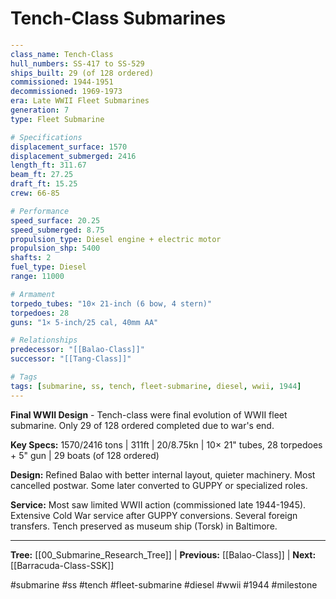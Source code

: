 # Tench-Class Submarines

```yaml
---
class_name: Tench-Class
hull_numbers: SS-417 to SS-529
ships_built: 29 (of 128 ordered)
commissioned: 1944-1951
decommissioned: 1969-1973
era: Late WWII Fleet Submarines
generation: 7
type: Fleet Submarine

# Specifications
displacement_surface: 1570
displacement_submerged: 2416
length_ft: 311.67
beam_ft: 27.25
draft_ft: 15.25
crew: 66-85

# Performance
speed_surface: 20.25
speed_submerged: 8.75
propulsion_type: Diesel engine + electric motor
propulsion_shp: 5400
shafts: 2
fuel_type: Diesel
range: 11000

# Armament
torpedo_tubes: "10× 21-inch (6 bow, 4 stern)"
torpedoes: 28
guns: "1× 5-inch/25 cal, 40mm AA"

# Relationships
predecessor: "[[Balao-Class]]"
successor: "[[Tang-Class]]"

# Tags
tags: [submarine, ss, tench, fleet-submarine, diesel, wwii, 1944]
---
```

**Final WWII Design** - Tench-class were final evolution of WWII fleet submarine. Only 29 of 128 ordered completed due to war's end.

**Key Specs:** 1570/2416 tons | 311ft | 20/8.75kn | 10× 21" tubes, 28 torpedoes + 5" gun | 29 boats (of 128 ordered)

**Design:** Refined Balao with better internal layout, quieter machinery. Most cancelled postwar. Some later converted to GUPPY or specialized roles.

**Service:** Most saw limited WWII action (commissioned late 1944-1945). Extensive Cold War service after GUPPY conversions. Several foreign transfers. Tench preserved as museum ship (Torsk) in Baltimore.

---
**Tree:** [[00_Submarine_Research_Tree]] | **Previous:** [[Balao-Class]] | **Next:** [[Barracuda-Class-SSK]]

#submarine #ss #tench #fleet-submarine #diesel #wwii #1944 #milestone
